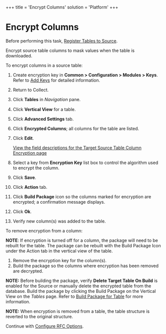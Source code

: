 +++
title = 'Encrypt Columns'
solution = 'Platform'
+++

# Encrypt Columns

Before performing this task, [Register Tables to
Source](Register_Tables_to_Source.htm).

Encrypt source table columns to mask values when the table is
downloaded.

To encrypt columns in a source table:

1.  Create encryption key in **Common \> Configuration \> Modules \>
    Keys**. Refer to [Add Keys](../../Common/Use_Cases/Add_Keys.htm) for
    detailed information.

2.  Return to Collect.

3.  Click **Tables** in
    *<span style="font-size: 11.0pt;">Navigation</span>* pane.

4.  Click **Vertical View** for a table.

5.  Click **Advanced Settings** tab.

6.  Click **Encrypted Columns**; all columns for the table are listed.

7.  Click **Edit**.
    
    [View the field descriptions for the Target Source Table Column
    Encryption
    page](../Page_Desc/Target_Source_Table_Column_Encryption.htm)

8.  Select a key from **Encryption Key** list box to control the
    algorithm used to encrypt the column.

9.  Click **Save**.

10. Click **Action** tab.

11. Click **Build Package** icon so the columns marked for encryption
    are encrypted; a confirmation message displays.

12. Click **Ok**.

13. Verify new column(s) was added to the table.

To remove encryption from a column:

<span style="font-weight: bold;">NOTE</span>: If encryption is turned
off for a column, the package will need to be rebuilt for the table. The
package can be rebuilt with the Build Package Icon under the Action tab
in the vertical view of the table.

1.  Remove the encryption key for the column(s).
2.  Build the package so the columns where encryption has been removed
    are decrypted.

**NOTE:** Before building the package, verify **Delete Target Table On
Build** is enabled for the Source or manually delete the encrypted table
from the database. Build the package by clicking the Build Package on
the Vertical View on the *Tables* page. Refer to [Build Package for
Table](Build_Package_for_Table.htm) for more information.

**NOTE:** When encryption is removed from a table, the table structure
is reverted to the original structure.

Continue with [Configure RFC Options](Configure_RFC_Options.htm).
